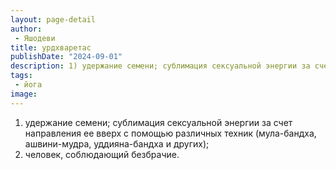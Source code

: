 ```yaml
---
layout: page-detail
author:
 - Яшодеви
title: урдхваретас
publishDate: "2024-09-01"
description: 1) удержание семени; сублимация сексуальной энергии за счет направления ее вверх с помощью различных техник (мула-бандха, ашвини-мудра, уддияна-бандха и других);
tags:
 - йога
image: 
---
```


1) удержание семени; сублимация сексуальной энергии за счет направления ее вверх с помощью различных техник (мула-бандха, ашвини-мудра, уддияна-бандха и других);
2) человек, соблюдающий безбрачие.&nbsp;

